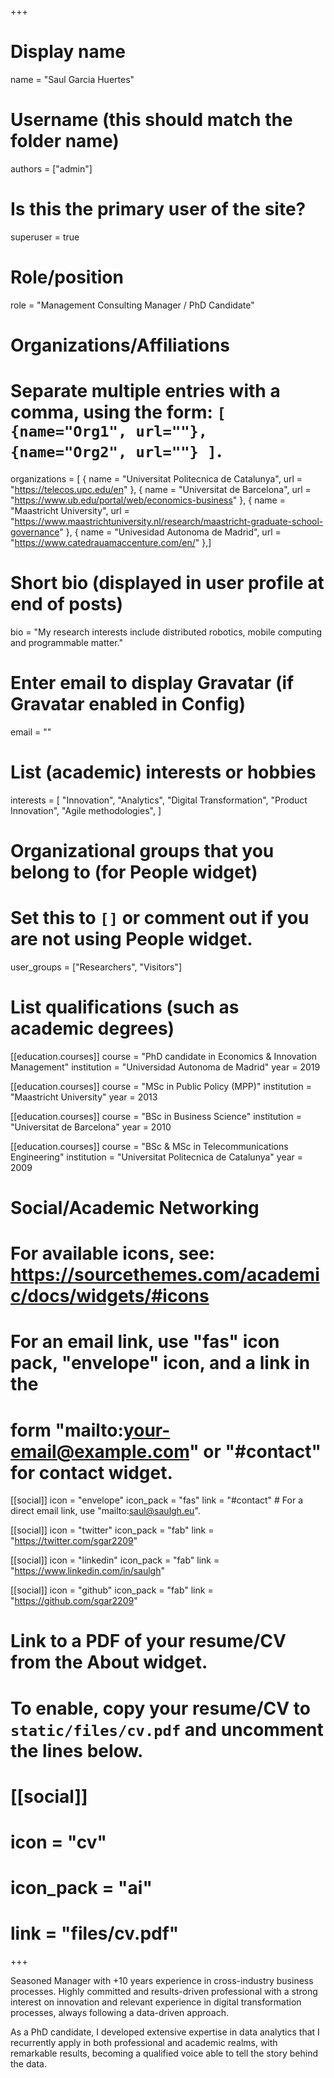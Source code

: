 +++
# Display name
name = "Saul Garcia Huertes"

# Username (this should match the folder name)
authors = ["admin"]

# Is this the primary user of the site?
superuser = true

# Role/position
role = "Management Consulting Manager / PhD Candidate"

# Organizations/Affiliations
#   Separate multiple entries with a comma, using the form: `[ {name="Org1", url=""}, {name="Org2", url=""} ]`.
organizations = [ { name = "Universitat Politecnica de Catalunya", url = "https://telecos.upc.edu/en" }, { name = "Universitat de Barcelona", url = "https://www.ub.edu/portal/web/economics-business" }, { name = "Maastricht University", url = "https://www.maastrichtuniversity.nl/research/maastricht-graduate-school-governance" }, { name = "Univesidad Autonoma de Madrid", url = "https://www.catedrauamaccenture.com/en/" },]

# Short bio (displayed in user profile at end of posts)
bio = "My research interests include distributed robotics, mobile computing and programmable matter."

# Enter email to display Gravatar (if Gravatar enabled in Config)
email = ""

# List (academic) interests or hobbies
interests = [
  "Innovation",
  "Analytics",
  "Digital Transformation",
  "Product Innovation",
  "Agile methodologies",
]

# Organizational groups that you belong to (for People widget)
#   Set this to `[]` or comment out if you are not using People widget.
user_groups = ["Researchers", "Visitors"]

# List qualifications (such as academic degrees)
[[education.courses]]
  course = "PhD candidate in Economics & Innovation Management"
  institution = "Universidad Autonoma de Madrid"
  year = 2019

[[education.courses]]
  course = "MSc in Public Policy (MPP)"
  institution = "Maastricht University"
  year = 2013

[[education.courses]]
  course = "BSc in Business Science"
  institution = "Universitat de Barcelona"
  year = 2010

[[education.courses]]
  course = "BSc & MSc in Telecommunications Engineering"
  institution = "Universitat Politecnica de Catalunya"
  year = 2009

# Social/Academic Networking
# For available icons, see: https://sourcethemes.com/academic/docs/widgets/#icons
#   For an email link, use "fas" icon pack, "envelope" icon, and a link in the
#   form "mailto:your-email@example.com" or "#contact" for contact widget.

[[social]]
  icon = "envelope"
  icon_pack = "fas"
  link = "#contact"  # For a direct email link, use "mailto:saul@saulgh.eu".

[[social]]
  icon = "twitter"
  icon_pack = "fab"
  link = "https://twitter.com/sgar2209"

[[social]]
  icon = "linkedin"
  icon_pack = "fab"
  link = "https://www.linkedin.com/in/saulgh"

[[social]]
  icon = "github"
  icon_pack = "fab"
  link = "https://github.com/sgar2209"

# Link to a PDF of your resume/CV from the About widget.
# To enable, copy your resume/CV to `static/files/cv.pdf` and uncomment the lines below.
# [[social]]
#   icon = "cv"
#   icon_pack = "ai"
#   link = "files/cv.pdf"

+++

Seasoned Manager with +10 years experience in cross-industry business processes. Highly committed and results-driven professional with a strong interest on innovation and relevant experience in digital transformation processes, always following a data-driven approach.

As a PhD candidate, I developed extensive expertise in data analytics that I recurrently apply in both professional and academic realms, with remarkable results, becoming a qualified voice able to tell the story behind the data.
